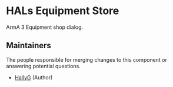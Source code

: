 # HALs Equipment Store
ArmA 3 Equipment shop dialog.

## Maintainers
The people responsible for merging changes to this component or answering potential questions.
* [HallyG](https://github.com/HallyG) (Author)
